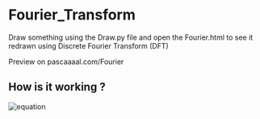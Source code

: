 # Fourier_Transform

Draw something using the Draw.py file and open the Fourier.html to see it redrawn using Discrete Fourier Transform (DFT)

Preview on pascaaaal.com/Fourier

## How is it working ?

![equation](https://latex.codecogs.com/svg.image?X_n=&space;\sum_{n=0}^{N-1}&space;x_n&space;\cdot&space;\left&space;[&space;cos\left&space;(&space;\frac{2\pi}{N}kn&space;&space;\right&space;)&space;-i&space;\cdot&space;sin\left&space;(&space;\frac{2\pi}{N}kn&space;&space;\right&space;)&space;\right&space;])

